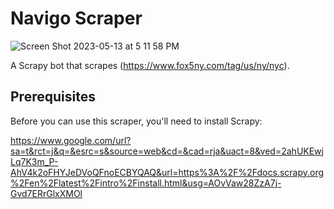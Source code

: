 # Navigo Scraper

![Screen Shot 2023-05-13 at 5 11 58 PM](https://github.com/JJOhYeah/navigo_scraper/assets/25302190/134a3940-b22c-4fde-9632-7fb5a65c4148)

A Scrapy bot that scrapes (https://www.fox5ny.com/tag/us/ny/nyc).

## Prerequisites

Before you can use this scraper, you'll need to install Scrapy:

https://www.google.com/url?sa=t&rct=j&q=&esrc=s&source=web&cd=&cad=rja&uact=8&ved=2ahUKEwjLq7K3m_P-AhV4k2oFHYJeDVoQFnoECBYQAQ&url=https%3A%2F%2Fdocs.scrapy.org%2Fen%2Flatest%2Fintro%2Finstall.html&usg=AOvVaw28ZzA7j-Gvd7ERrGlxXMOl
